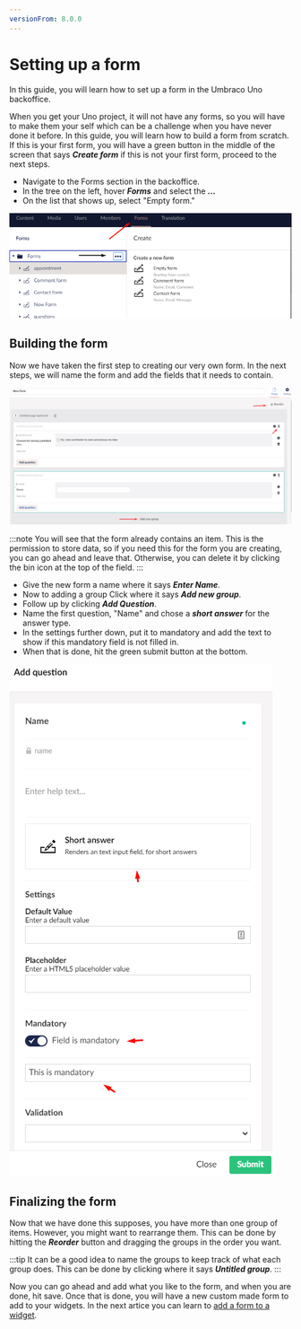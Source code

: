 ```yaml
---
versionFrom: 8.0.0
---
```


# Setting up a form

In this guide, you will learn how to set up a form in the Umbraco Uno backoffice. 

When you get your Uno project, it will not have any forms, so you will have to make them your self which can be a challenge when you have never done it before. In this guide, you will learn how to build a form from scratch.
If this is your first form, you will have a green button in the middle of the screen that says ***Create form*** if this is not your first form, proceed to the next steps.

* Navigate to the Forms section in the backoffice.
* In the tree on the left, hover ***Forms*** and select the ***...***
* On the list that shows up, select "Empty form."

![This image shows the forms section and where to press for a new form](images/Forms-backoffice.png)

## Building the form

Now we have taken the first step to creating our very own form. In the next steps, we will name the form and add the fields that it needs to contain.

![An image showing the main view of the new form](images/Back-form.png)

:::note
You will see that the form already contains an item. This is the permission to store data, so if you need this for the form you are creating, you can go ahead and leave that. Otherwise, you can delete it by clicking the bin icon at the top of the field.
:::

* Give the new form a name where it says ***Enter Name***.
* Now to adding a group Click where it says ***Add new group***.
* Follow up by clicking ***Add Question***.
* Name the first question, "Name" and chose a ***short answer*** for the answer type.
* In the settings further down, put it to mandatory and add the text to show if this mandatory field is not filled in.
* When that is done, hit the green submit button at the bottom.

![This image shows Settings of the fields in the form](images/Settings-form.png)

## Finalizing the form

Now that we have done this supposes, you have more than one group of items. However, you might want to rearrange them. This can be done by hitting the ***Reorder*** button and dragging the groups in the order you want.

:::tip
It can be a good idea to name the groups to keep track of what each group does. This can be done by clicking where it says ***Untitled group***.
:::

Now you can go ahead and add what you like to the form, and when you are done, hit save. Once that is done, you will have a new custom made form to add to your widgets.
In the next artice you can learn to [add a form to a widget](../Adding-a-form-to-a-widget).
